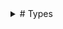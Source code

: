<Details>
<Summary>
# Types
</Summary>

Types in Plato are readonly structs.
## Type Angle

Fields: Radians:ConcreteType:Number.

Implements: IAdditive, IAny, IEquatable, IInterpolatable, IMeasure, INumberLike, INumerical, IOrderable, IScalarArithmetic, IValue.

## Type AnglePair

Fields: Max:ConcreteType:Angle, Min:ConcreteType:Angle.

Implements: IAny, IArray, IEquatable, IInterval, IValue.

## Type Arc

Fields: Angles:ConcreteType:AnglePair, Circle:ConcreteType:Circle.

Implements: IGeometry, IGeometry2D, IOpenClosedShape, IOpenShape2D.

## Type Array

Fields: .

Implements: IArray.

## Type Array2D

Fields: .

Implements: IArray, IArray2D.

## Type Array3D

Fields: .

Implements: IArray, IArray3D.

## Type AxisAngle

Fields: Angle:ConcreteType:Angle, Axis:ConcreteType:Vector3D.

Implements: IAny, IEquatable, IValue.

## Type Boolean

Fields: .

Implements: IAny, IBoolean, IEquatable, IOrderable, IValue.

## Type Bounds2D

Fields: Max:ConcreteType:Vector2D, Min:ConcreteType:Vector2D.

Implements: IAny, IArray, IEquatable, IInterval, IValue.

## Type Bounds3D

Fields: Max:ConcreteType:Vector3D, Min:ConcreteType:Vector3D.

Implements: IAny, IArray, IEquatable, IInterval, IValue.

## Type Box2D

Fields: Center:ConcreteType:Vector2D, Extent:ConcreteType:Size2D, Rotation:ConcreteType:Angle.

Implements: IGeometry, IGeometry2D, IShape2D.

## Type Box3D

Fields: Center:ConcreteType:Vector3D, Extent:ConcreteType:Size3D, Rotation:ConcreteType:Rotation3D.

Implements: IGeometry, IGeometry3D, IShape3D.

## Type Capsule

Fields: Line:ConcreteType:Line3D, Radius:ConcreteType:Number.

Implements: IGeometry, IGeometry3D, IShape3D.

## Type Character

Fields: .

Implements: IAny, IEquatable, IOrderable, IValue.

## Type Chord

Fields: Arc:ConcreteType:Arc.

Implements: IClosedShape2D, IGeometry, IGeometry2D, IOpenClosedShape.

## Type Circle

Fields: Center:ConcreteType:Vector2D, Radius:ConcreteType:Number.

Implements: IClosedShape2D, IGeometry, IGeometry2D, IOpenClosedShape.

## Type Color

Fields: A:ConcreteType:Unit, B:ConcreteType:Unit, G:ConcreteType:Unit, R:ConcreteType:Unit.

Implements: IAny, ICoordinate, IEquatable, IValue.

## Type ColorHSL

Fields: Hue:ConcreteType:Angle, Luminance:ConcreteType:Unit, Saturation:ConcreteType:Unit.

Implements: IAny, ICoordinate, IEquatable, IValue.

## Type ColorHSV

Fields: Hue:ConcreteType:Angle, S:ConcreteType:Unit, V:ConcreteType:Unit.

Implements: IAny, ICoordinate, IEquatable, IValue.

## Type ColorLAB

Fields: A:ConcreteType:Number, B:ConcreteType:Number, Lightness:ConcreteType:Unit.

Implements: IAny, ICoordinate, IEquatable, IValue.

## Type ColorLCh

Fields: ChromaHue:ConcreteType:PolarCoordinate, Lightness:ConcreteType:Unit.

Implements: IAny, ICoordinate, IEquatable, IValue.

## Type ColorLUV

Fields: Lightness:ConcreteType:Unit, U:ConcreteType:Unit, V:ConcreteType:Unit.

Implements: IAny, ICoordinate, IEquatable, IValue.

## Type ColorYCbCr

Fields: Cb:ConcreteType:Unit, Cr:ConcreteType:Unit, Y:ConcreteType:Unit.

Implements: IAny, ICoordinate, IEquatable, IValue.

## Type Complex

Fields: Imaginary:ConcreteType:Number, IReal:ConcreteType:Number.

Implements: IAdditive, IAny, IArithmetic, IArray, IDivisible, IEquatable, IInterpolatable, IModulo, IMultiplicative, INumerical, IScalarArithmetic, IValue, IVector.

## Type Cone

Fields: Line:ConcreteType:Line3D, Radius:ConcreteType:Number.

Implements: IGeometry, IGeometry3D, IShape3D.

## Type ConeSegment

Fields: Line:ConcreteType:Line3D, Radius1:ConcreteType:Number, Radius2:ConcreteType:Number.

Implements: IGeometry, IGeometry3D, IShape3D.

## Type CubicBezier2D

Fields: A:ConcreteType:Vector2D, B:ConcreteType:Vector2D, C:ConcreteType:Vector2D, D:ConcreteType:Vector2D.

Implements: IArray.

## Type CubicBezier3D

Fields: A:ConcreteType:Vector3D, B:ConcreteType:Vector3D, C:ConcreteType:Vector3D, D:ConcreteType:Vector3D.

Implements: IArray.

## Type Cylinder

Fields: Line:ConcreteType:Line3D, Radius:ConcreteType:Number.

Implements: IGeometry, IGeometry3D, IShape3D.

## Type CylindricalCoordinate

Fields: Azimuth:ConcreteType:Angle, Height:ConcreteType:Number, RadialDistance:ConcreteType:Number.

Implements: IAny, ICoordinate, IEquatable, IValue.

## Type DateTime

Fields: Value:ConcreteType:Number.

Implements: IAny, ICoordinate, IEquatable, IValue.

## Type Dynamic

Fields: .

Implements: .

## Type Ellipse

Fields: Center:ConcreteType:Vector2D, Size:ConcreteType:Size2D.

Implements: ICurve, ICurve2D, IGeometry, IGeometry2D, IOpenClosedShape, IProcedural.

## Type Error

Fields: .

Implements: .

## Type EulerAngles

Fields: Pitch:ConcreteType:Angle, Roll:ConcreteType:Angle, Yaw:ConcreteType:Angle.

Implements: IAny, IEquatable, IValue.

## Type Fraction

Fields: Denominator:ConcreteType:Number, Numerator:ConcreteType:Number.

Implements: IAny, IEquatable, IValue.

## Type Frame3D

Fields: Forward:ConcreteType:Vector3D, Right:ConcreteType:Vector3D, Up:ConcreteType:Vector3D.

Implements: .

## Type Function0

Fields: .

Implements: .

## Type Function1

Fields: .

Implements: .

## Type Function10

Fields: .

Implements: .

## Type Function2

Fields: .

Implements: .

## Type Function3

Fields: .

Implements: .

## Type Function4

Fields: .

Implements: .

## Type Function5

Fields: .

Implements: .

## Type Function6

Fields: .

Implements: .

## Type Function7

Fields: .

Implements: .

## Type Function8

Fields: .

Implements: .

## Type Function9

Fields: .

Implements: .

## Type GeoCoordinate

Fields: Latitude:ConcreteType:Angle, Longitude:ConcreteType:Angle.

Implements: IAny, ICoordinate, IEquatable, IValue.

## Type GeoCoordinateWithAltitude

Fields: Altitude:ConcreteType:Number, ICoordinate:ConcreteType:GeoCoordinate.

Implements: IAny, ICoordinate, IEquatable, IValue.

## Type HorizontalCoordinate

Fields: Azimuth:ConcreteType:Angle, Height:ConcreteType:Number, Radius:ConcreteType:Number.

Implements: IAny, ICoordinate, IEquatable, IValue.

## Type Integer

Fields: .

Implements: IAdditive, IAny, IArithmetic, IDivisible, IEquatable, IModulo, IMultiplicative, IOrderable, IValue, IWholeNumber.

## Type Integer2

Fields: A:ConcreteType:Integer, B:ConcreteType:Integer.

Implements: IAny, IArray, IEquatable, IValue.

## Type Integer3

Fields: A:ConcreteType:Integer, B:ConcreteType:Integer, C:ConcreteType:Integer.

Implements: IAny, IArray, IEquatable, IValue.

## Type Integer4

Fields: A:ConcreteType:Integer, B:ConcreteType:Integer, C:ConcreteType:Integer, D:ConcreteType:Integer.

Implements: IAny, IArray, IEquatable, IValue.

## Type Length

Fields: Meters:ConcreteType:Number.

Implements: IAdditive, IAny, IEquatable, IInterpolatable, IMeasure, INumberLike, INumerical, IOrderable, IScalarArithmetic, IValue.

## Type Lens

Fields: A:ConcreteType:Circle, B:ConcreteType:Circle.

Implements: IClosedShape2D, IGeometry, IGeometry2D, IOpenClosedShape.

## Type Line2D

Fields: A:ConcreteType:Vector2D, B:ConcreteType:Vector2D.

Implements: IArray, IGeometry, IGeometry2D, IOpenClosedShape, IPoints2D, IPolyLine2D.

## Type Line3D

Fields: A:ConcreteType:Vector3D, B:ConcreteType:Vector3D.

Implements: IArray, IGeometry, IGeometry3D, IOpenClosedShape, IPoints3D, IPolyLine3D.

## Type Line4D

Fields: A:ConcreteType:Vector4D, B:ConcreteType:Vector4D.

Implements: IAny, IArray, IEquatable, IValue.

## Type LineMesh

Fields: Indices:Concept:IArray<ConcreteType:Integer>, Points:Concept:IArray<ConcreteType:Vector3D>.

Implements: IGeometry, IGeometry3D, IIndexedGeometry3D, ILineMesh, IPoints3D.

## Type Lines

Fields: Primitives:Concept:IArray<ConcreteType:Line3D>.

Implements: IGeometry, IGeometry3D, IIndexedGeometry3D, ILines, IPoints3D, IPrimitives3D.

## Type LogPolarCoordinate

Fields: Azimuth:ConcreteType:Angle, Rho:ConcreteType:Number.

Implements: IAny, ICoordinate, IEquatable, IValue.

## Type Mass

Fields: Kilograms:ConcreteType:Number.

Implements: IAdditive, IAny, IEquatable, IInterpolatable, IMeasure, INumberLike, INumerical, IOrderable, IScalarArithmetic, IValue.

## Type Matrix3x3

Fields: Column1:ConcreteType:Vector3D, Column2:ConcreteType:Vector3D, Column3:ConcreteType:Vector3D.

Implements: IAny, IArray, IEquatable, IValue.

## Type Matrix4x4

Fields: Column1:ConcreteType:Vector4D, Column2:ConcreteType:Vector4D, Column3:ConcreteType:Vector4D, Column4:ConcreteType:Vector4D.

Implements: IAny, IArray, IEquatable, IValue.

## Type Number

Fields: .

Implements: IAdditive, IAlgebraic, IAny, IArithmetic, IDivisible, IEquatable, IInterpolatable, IInvertible, IModulo, IMultiplicative, IMultiplicativeWithInverse, INumberLike, INumerical, IOrderable, IReal, IScalarArithmetic, IValue.

## Type NumberInterval

Fields: Max:ConcreteType:Number, Min:ConcreteType:Number.

Implements: IAny, IArray, IEquatable, IInterval, IValue.

## Type Orientation3D

Fields: IValue:ConcreteType:Rotation3D.

Implements: IAny, IEquatable, IValue.

## Type Plane

Fields: D:ConcreteType:Number, Normal:ConcreteType:Vector3D.

Implements: IAny, IEquatable, IValue.

## Type PolarCoordinate

Fields: Angle:ConcreteType:Angle, Radius:ConcreteType:Number.

Implements: IAny, ICoordinate, IEquatable, IValue.

## Type Pose2D

Fields: Orientation:ConcreteType:Angle, Position:ConcreteType:Vector2D.

Implements: IAny, IEquatable, IValue.

## Type Pose3D

Fields: Orientation:ConcreteType:Orientation3D, Position:ConcreteType:Vector3D.

Implements: IAny, IEquatable, IValue.

## Type Probability

Fields: Value:ConcreteType:Number.

Implements: IAdditive, IAny, IEquatable, IInterpolatable, IMeasure, INumberLike, INumerical, IOrderable, IScalarArithmetic, IValue.

## Type Quad2D

Fields: A:ConcreteType:Vector2D, B:ConcreteType:Vector2D, C:ConcreteType:Vector2D, D:ConcreteType:Vector2D.

Implements: IAny, IArray, IEquatable, IValue.

## Type Quad3D

Fields: A:ConcreteType:Vector3D, B:ConcreteType:Vector3D, C:ConcreteType:Vector3D, D:ConcreteType:Vector3D.

Implements: IAny, IArray, IEquatable, IValue.

## Type QuadMesh

Fields: Indices:Concept:IArray<ConcreteType:Integer>, Points:Concept:IArray<ConcreteType:Vector3D>.

Implements: IGeometry, IGeometry3D, IIndexedGeometry3D, IPoints3D, IQuadMesh.

## Type QuadraticBezier2D

Fields: A:ConcreteType:Vector2D, B:ConcreteType:Vector2D, C:ConcreteType:Vector2D.

Implements: IArray.

## Type QuadraticBezier3D

Fields: A:ConcreteType:Vector3D, B:ConcreteType:Vector3D, C:ConcreteType:Vector3D.

Implements: IArray.

## Type Quads

Fields: Primitives:Concept:IArray<ConcreteType:Quad3D>.

Implements: IGeometry, IGeometry3D, IIndexedGeometry3D, IPoints3D, IPrimitives3D, IQuads.

## Type Quaternion

Fields: W:ConcreteType:Number, X:ConcreteType:Number, Y:ConcreteType:Number, Z:ConcreteType:Number.

Implements: IAny, IEquatable, IValue.

## Type Rational

Fields: Denominator:ConcreteType:Integer, Numerator:ConcreteType:Integer.

Implements: IAny, IEquatable, IValue.

## Type Ray2D

Fields: Direction:ConcreteType:Vector2D, Origin:ConcreteType:Vector2D.

Implements: IAny, IEquatable, IValue.

## Type Ray3D

Fields: Direction:ConcreteType:Vector3D, Position:ConcreteType:Vector3D.

Implements: IAny, IEquatable, IValue.

## Type Rect2D

Fields: Center:ConcreteType:Vector2D, Size:ConcreteType:Size2D.

Implements: IClosedPolyLine2D, IClosedShape2D, IGeometry, IGeometry2D, IOpenClosedShape, IPoints2D, IPolygon2D, IPolyLine2D.

## Type RegularPolygon

Fields: NumPoints:ConcreteType:Integer.

Implements: IClosedPolyLine2D, IClosedShape2D, IGeometry, IGeometry2D, IOpenClosedShape, IPoints2D, IPolygon2D, IPolyLine2D.

## Type Ring

Fields: Center:ConcreteType:Vector2D, InnerRadius:ConcreteType:Number, OuterRadius:ConcreteType:Number.

Implements: IClosedShape2D, IGeometry, IGeometry2D, IOpenClosedShape.

## Type Rotation3D

Fields: Quaternion:ConcreteType:Quaternion.

Implements: IAny, IEquatable, IValue.

## Type Sector

Fields: Arc:ConcreteType:Arc.

Implements: IClosedShape2D, IGeometry, IGeometry2D, IOpenClosedShape.

## Type Segment

Fields: Arc:ConcreteType:Arc.

Implements: IClosedShape2D, IGeometry, IGeometry2D, IOpenClosedShape.

## Type Size2D

Fields: Height:ConcreteType:Number, Width:ConcreteType:Number.

Implements: IAny, IArray, IEquatable, IValue.

## Type Size3D

Fields: Depth:ConcreteType:Number, Height:ConcreteType:Number, Width:ConcreteType:Number.

Implements: IAny, IArray, IEquatable, IValue.

## Type Sphere

Fields: Center:ConcreteType:Vector3D, Radius:ConcreteType:Number.

Implements: IAny, IEquatable, IValue.

## Type SphericalCoordinate

Fields: Azimuth:ConcreteType:Angle, Polar:ConcreteType:Angle, Radius:ConcreteType:Number.

Implements: IAny, ICoordinate, IEquatable, IValue.

## Type String

Fields: .

Implements: IAny, IArray, IEquatable, IOrderable, IValue.

## Type Temperature

Fields: Celsius:ConcreteType:Number.

Implements: IAdditive, IAny, IEquatable, IInterpolatable, IMeasure, INumberLike, INumerical, IOrderable, IScalarArithmetic, IValue.

## Type Time

Fields: Seconds:ConcreteType:Number.

Implements: IAdditive, IAny, IEquatable, IInterpolatable, IMeasure, INumberLike, INumerical, IOrderable, IScalarArithmetic, IValue.

## Type Transform2D

Fields: Rotation:ConcreteType:Angle, Scale:ConcreteType:Vector2D, Translation:ConcreteType:Vector2D.

Implements: IAny, IEquatable, IValue.

## Type Transform3D

Fields: Rotation:ConcreteType:Rotation3D, Scale:ConcreteType:Vector3D, Translation:ConcreteType:Vector3D.

Implements: IAny, IEquatable, IValue.

## Type Triangle2D

Fields: A:ConcreteType:Vector2D, B:ConcreteType:Vector2D, C:ConcreteType:Vector2D.

Implements: IAny, IArray, IEquatable, IValue.

## Type Triangle3D

Fields: A:ConcreteType:Vector3D, B:ConcreteType:Vector3D, C:ConcreteType:Vector3D.

Implements: IAny, IArray, IEquatable, IValue.

## Type TriangleMesh

Fields: Indices:Concept:IArray<ConcreteType:Integer>, Points:Concept:IArray<ConcreteType:Vector3D>.

Implements: IGeometry, IGeometry3D, IIndexedGeometry3D, IPoints3D, ITriangleMesh.

## Type Triangles

Fields: Primitives:Concept:IArray<ConcreteType:Triangle3D>.

Implements: IGeometry, IGeometry3D, IIndexedGeometry3D, IPoints3D, IPrimitives3D, ITriangles.

## Type Tube

Fields: InnerRadius:ConcreteType:Number, Line:ConcreteType:Line3D, OuterRadius:ConcreteType:Number.

Implements: IGeometry, IGeometry3D, IShape3D.

## Type Tuple10

Fields: X0:TypeVariable:T0, X1:TypeVariable:T1, X2:TypeVariable:T2, X3:TypeVariable:T3, X4:TypeVariable:T4, X5:TypeVariable:T5, X6:TypeVariable:T6, X7:TypeVariable:T7, X8:TypeVariable:T8, X9:TypeVariable:T9.

Implements: .

## Type Tuple2

Fields: X0:TypeVariable:T0, X1:TypeVariable:T1.

Implements: .

## Type Tuple3

Fields: X0:TypeVariable:T0, X1:TypeVariable:T1, X2:TypeVariable:T2.

Implements: .

## Type Tuple4

Fields: X0:TypeVariable:T0, X1:TypeVariable:T1, X2:TypeVariable:T2, X3:TypeVariable:T3.

Implements: .

## Type Tuple5

Fields: X0:TypeVariable:T0, X1:TypeVariable:T1, X2:TypeVariable:T2, X3:TypeVariable:T3, X4:TypeVariable:T4.

Implements: .

## Type Tuple6

Fields: X0:TypeVariable:T0, X1:TypeVariable:T1, X2:TypeVariable:T2, X3:TypeVariable:T3, X4:TypeVariable:T4, X5:TypeVariable:T5.

Implements: .

## Type Tuple7

Fields: X0:TypeVariable:T0, X1:TypeVariable:T1, X2:TypeVariable:T2, X3:TypeVariable:T3, X4:TypeVariable:T4, X5:TypeVariable:T5, X6:TypeVariable:T6.

Implements: .

## Type Tuple8

Fields: X0:TypeVariable:T0, X1:TypeVariable:T1, X2:TypeVariable:T2, X3:TypeVariable:T3, X4:TypeVariable:T4, X5:TypeVariable:T5, X6:TypeVariable:T6, X7:TypeVariable:T7.

Implements: .

## Type Tuple9

Fields: X0:TypeVariable:T0, X1:TypeVariable:T1, X2:TypeVariable:T2, X3:TypeVariable:T3, X4:TypeVariable:T4, X5:TypeVariable:T5, X6:TypeVariable:T6, X7:TypeVariable:T7, X8:TypeVariable:T8.

Implements: .

## Type Type

Fields: .

Implements: .

## Type Unit

Fields: Value:ConcreteType:Number.

Implements: IAdditive, IAlgebraic, IAny, IArithmetic, IDivisible, IEquatable, IInterpolatable, IInvertible, IModulo, IMultiplicative, IMultiplicativeWithInverse, INumberLike, INumerical, IOrderable, IReal, IScalarArithmetic, IValue.

## Type Vector2D

Fields: X:ConcreteType:Number, Y:ConcreteType:Number.

Implements: IAdditive, IAny, IArithmetic, IArray, IDivisible, IEquatable, IInterpolatable, IModulo, IMultiplicative, INumerical, IScalarArithmetic, IValue, IVector.

## Type Vector3D

Fields: X:ConcreteType:Number, Y:ConcreteType:Number, Z:ConcreteType:Number.

Implements: IAdditive, IAny, IArithmetic, IArray, IDivisible, IEquatable, IInterpolatable, IModulo, IMultiplicative, INumerical, IScalarArithmetic, IValue, IVector.

## Type Vector4D

Fields: W:ConcreteType:Number, X:ConcreteType:Number, Y:ConcreteType:Number, Z:ConcreteType:Number.

Implements: IAdditive, IAny, IArithmetic, IArray, IDivisible, IEquatable, IInterpolatable, IModulo, IMultiplicative, INumerical, IScalarArithmetic, IValue, IVector.

<Details>
<Summary>
# Concepts
</Summary>

Concepts in Plato are interfaces. Functions defined on a concept are available on every type that implements the concept.

## IAdditive

Inherits: IAny.

Implemented by: Number, Integer, Unit, Probability, Complex, Angle, Length, Mass, Temperature, Time, Vector2D, Vector3D, Vector4D.

Inherited by: INumerical, INumberLike, IReal, IWholeNumber, IMeasure, IVector, IAlgebraic, IInterpolatable, IArithmetic.

Functions: Add, Negative, Subtract.























## IAlgebraic

Inherits: IAdditive, IAny, IAny, IAny, IAny, IInterpolatable, IInvertible, IMultiplicative, IMultiplicativeWithInverse, IScalarArithmetic.

Implemented by: Number, Unit.

Inherited by: IReal.

Functions: .
## IAny

Inherits: .

Implemented by: Number, Integer, String, Boolean, Character, Unit, Probability, Complex, Integer2, Integer3, Integer4, Color, ColorLUV, ColorLAB, ColorLCh, ColorHSV, ColorHSL, ColorYCbCr, SphericalCoordinate, PolarCoordinate, LogPolarCoordinate, CylindricalCoordinate, HorizontalCoordinate, GeoCoordinate, GeoCoordinateWithAltitude, Size2D, Size3D, Rational, Fraction, Angle, Length, Mass, Temperature, Time, DateTime, AnglePair, NumberInterval, Vector2D, Vector3D, Vector4D, Matrix3x3, Matrix4x4, Transform2D, Pose2D, Bounds2D, Ray2D, Triangle2D, Quad2D, Sphere, Plane, Transform3D, Pose3D, Bounds3D, Ray3D, Triangle3D, Quad3D, Quaternion, AxisAngle, EulerAngles, Rotation3D, Orientation3D, Line4D.

Inherited by: IValue, INumerical, INumberLike, IReal, IWholeNumber, IMeasure, IVector, ICoordinate, IOrderable, IEquatable, IAdditive, IScalarArithmetic, IMultiplicative, IInvertible, IMultiplicativeWithInverse, IAlgebraic, IInterpolatable, IDivisible, IModulo, IArithmetic, IBoolean, IInterval.

Functions: FieldNames, FieldValues, TypeName.

































## IArithmetic

Inherits: IAdditive, IAny, IAny, IAny, IAny, IDivisible, IModulo, IMultiplicative.

Implemented by: Number, Integer, Unit, Complex, Vector2D, Vector3D, Vector4D.

Inherited by: IReal, IWholeNumber, IVector.

Functions: .
## IArray

Inherits: .

Implemented by: String, Array, Array2D, Array3D, Complex, Integer2, Integer3, Integer4, Size2D, Size3D, AnglePair, NumberInterval, Vector2D, Vector3D, Vector4D, Matrix3x3, Matrix4x4, Bounds2D, Triangle2D, Quad2D, Line2D, Bounds3D, Line3D, Triangle3D, Quad3D, CubicBezier2D, CubicBezier3D, QuadraticBezier2D, QuadraticBezier3D, Line4D.

Inherited by: IArray2D, IArray3D, IVector, IInterval, IGrid2D, IQuadGrid.

Functions: At, Count.









## IArray2D

Inherits: IArray.

Implemented by: Array2D.

Inherited by: IGrid2D, IQuadGrid.

Functions: At, ColumnCount, RowCount.

























## IArray3D

Inherits: IArray.

Implemented by: Array3D.

Inherited by: .

Functions: At, ColumnCount, LayerCount, RowCount.





































## IBoolean

Inherits: IAny.

Implemented by: Boolean.

Inherited by: .

Functions: And, Not, Or.












## IBounded2D

Inherits: .

Implemented by: .

Inherited by: .

Functions: Bounds.






## IBounded3D

Inherits: .

Implemented by: .

Inherited by: .

Functions: Bounds.






## IClosedPolyLine2D

Inherits: IClosedShape2D, IGeometry, IGeometry, IGeometry2D, IGeometry2D, IOpenClosedShape, IOpenClosedShape, IPoints2D, IPolyLine2D.

Implemented by: Rect2D, RegularPolygon.

Inherited by: IPolygon2D.

Functions: .
## IClosedPolyLine3D

Inherits: IClosedShape3D, IGeometry, IGeometry, IGeometry3D, IGeometry3D, IOpenClosedShape, IOpenClosedShape, IPoints3D, IPolyLine3D.

Implemented by: .

Inherited by: IPolygon3D.

Functions: .
## IClosedShape2D

Inherits: IGeometry, IGeometry2D, IOpenClosedShape.

Implemented by: Circle, Lens, Rect2D, Ring, Sector, Chord, Segment, RegularPolygon.

Inherited by: IClosedPolyLine2D, IPolygon2D.

Functions: .
## IClosedShape3D

Inherits: IGeometry, IGeometry3D, IOpenClosedShape.

Implemented by: .

Inherited by: IClosedPolyLine3D, IPolygon3D.

Functions: .
## ICoordinate

Inherits: IAny, IAny, IEquatable, IValue.

Implemented by: Color, ColorLUV, ColorLAB, ColorLCh, ColorHSV, ColorHSL, ColorYCbCr, SphericalCoordinate, PolarCoordinate, LogPolarCoordinate, CylindricalCoordinate, HorizontalCoordinate, GeoCoordinate, GeoCoordinateWithAltitude, DateTime.

Inherited by: .

Functions: .
## ICurve

Inherits: IOpenClosedShape, IProcedural.

Implemented by: Ellipse.

Inherited by: ICurve1D, ICurve2D, ICurve3D.

Functions: .
## ICurve1D

Inherits: ICurve, IOpenClosedShape, IProcedural.

Implemented by: .

Inherited by: .

Functions: .
## ICurve2D

Inherits: ICurve, IGeometry, IGeometry2D, IOpenClosedShape, IProcedural.

Implemented by: Ellipse.

Inherited by: .

Functions: .
## ICurve3D

Inherits: ICurve, IGeometry, IGeometry3D, IOpenClosedShape, IProcedural.

Implemented by: .

Inherited by: .

Functions: .
## IDeformable2D

Inherits: .

Implemented by: .

Inherited by: .

Functions: Deform.






## IDeformable3D

Inherits: ITransformable3D.

Implemented by: .

Inherited by: .

Functions: Deform.






## IDistanceField

Inherits: IProcedural.

Implemented by: .

Inherited by: .

Functions: .
## IDivisible

Inherits: IAny.

Implemented by: Number, Integer, Unit, Complex, Vector2D, Vector3D, Vector4D.

Inherited by: IReal, IWholeNumber, IVector, IArithmetic.

Functions: Divide.






## IEquatable

Inherits: IAny.

Implemented by: Number, Integer, String, Boolean, Character, Unit, Probability, Complex, Integer2, Integer3, Integer4, Color, ColorLUV, ColorLAB, ColorLCh, ColorHSV, ColorHSL, ColorYCbCr, SphericalCoordinate, PolarCoordinate, LogPolarCoordinate, CylindricalCoordinate, HorizontalCoordinate, GeoCoordinate, GeoCoordinateWithAltitude, Size2D, Size3D, Rational, Fraction, Angle, Length, Mass, Temperature, Time, DateTime, AnglePair, NumberInterval, Vector2D, Vector3D, Vector4D, Matrix3x3, Matrix4x4, Transform2D, Pose2D, Bounds2D, Ray2D, Triangle2D, Quad2D, Sphere, Plane, Transform3D, Pose3D, Bounds3D, Ray3D, Triangle3D, Quad3D, Quaternion, AxisAngle, EulerAngles, Rotation3D, Orientation3D, Line4D.

Inherited by: IValue, INumerical, INumberLike, IReal, IWholeNumber, IMeasure, IVector, ICoordinate, IOrderable, IInterval.

Functions: Equals.






## IExplicitSurface

Inherits: IGeometry, IGeometry3D, IProcedural, ISurface.

Implemented by: .

Inherited by: .

Functions: .
## IField2D

Inherits: IGeometry, IGeometry2D, IProcedural.

Implemented by: .

Inherited by: IScalarField2D, IVector3Field2D, IVector4Field2D.

Functions: .
## IField3D

Inherits: IGeometry, IGeometry3D, IProcedural.

Implemented by: .

Inherited by: IScalarField3D, IVector2Field3D, IVector3Field3D, IVector4Field3D.

Functions: .
## IGeometry

Inherits: .

Implemented by: Line2D, Circle, Lens, Rect2D, Ellipse, Ring, Arc, Sector, Chord, Segment, RegularPolygon, Box2D, Line3D, Capsule, Cylinder, Cone, Tube, ConeSegment, Box3D, LineMesh, TriangleMesh, QuadMesh, Lines, Triangles, Quads.

Inherited by: IGeometry2D, IGeometry3D, IShape2D, IShape3D, IOpenShape2D, IClosedShape2D, IOpenShape3D, IClosedShape3D, ICurve2D, ICurve3D, ISurface, IProceduralSurface, IExplicitSurface, IField2D, IField3D, IScalarField2D, IScalarField3D, IVector3Field2D, IVector4Field2D, IVector2Field3D, IVector3Field3D, IVector4Field3D, IImplicitSurface, IImplicitCurve2D, IImplicitVolume, IPoints2D, IPoints3D, IPolyLine2D, IPolyLine3D, IClosedPolyLine2D, IClosedPolyLine3D, IPolygon2D, IPolygon3D, IIndexedGeometry3D, ILineMesh, ITriangleMesh, IQuadMesh, IPrimitives3D, ILines, ITriangles, IQuads.

Functions: .
## IGeometry2D

Inherits: IGeometry.

Implemented by: Line2D, Circle, Lens, Rect2D, Ellipse, Ring, Arc, Sector, Chord, Segment, RegularPolygon, Box2D.

Inherited by: IShape2D, IOpenShape2D, IClosedShape2D, ICurve2D, IField2D, IScalarField2D, IVector3Field2D, IVector4Field2D, IImplicitCurve2D, IPoints2D, IPolyLine2D, IClosedPolyLine2D, IPolygon2D.

Functions: .
## IGeometry3D

Inherits: IGeometry.

Implemented by: Line3D, Capsule, Cylinder, Cone, Tube, ConeSegment, Box3D, LineMesh, TriangleMesh, QuadMesh, Lines, Triangles, Quads.

Inherited by: IShape3D, IOpenShape3D, IClosedShape3D, ICurve3D, ISurface, IProceduralSurface, IExplicitSurface, IField3D, IScalarField3D, IVector2Field3D, IVector3Field3D, IVector4Field3D, IImplicitSurface, IImplicitVolume, IPoints3D, IPolyLine3D, IClosedPolyLine3D, IPolygon3D, IIndexedGeometry3D, ILineMesh, ITriangleMesh, IQuadMesh, IPrimitives3D, ILines, ITriangles, IQuads.

Functions: .
## IGrid2D

Inherits: IArray, IArray2D.

Implemented by: .

Inherited by: .

Functions: .
## IImplicitCurve2D

Inherits: IGeometry, IGeometry2D, IImplicitProcedural, IProcedural.

Implemented by: .

Inherited by: .

Functions: .
## IImplicitProcedural

Inherits: IProcedural.

Implemented by: .

Inherited by: IImplicitSurface, IImplicitCurve2D, IImplicitVolume.

Functions: .
## IImplicitSurface

Inherits: IGeometry, IGeometry3D, IImplicitProcedural, IProcedural, ISurface.

Implemented by: .

Inherited by: .

Functions: .
## IImplicitVolume

Inherits: IGeometry, IGeometry3D, IImplicitProcedural, IProcedural.

Implemented by: .

Inherited by: .

Functions: .
## IIndexedGeometry3D

Inherits: IGeometry, IGeometry3D, IPoints3D.

Implemented by: LineMesh, TriangleMesh, QuadMesh, Lines, Triangles, Quads.

Inherited by: ILineMesh, ITriangleMesh, IQuadMesh, IPrimitives3D, ILines, ITriangles, IQuads.

Functions: Indices, PrimitiveSize.






















## IInterpolatable

Inherits: IAdditive, IAny, IAny, IScalarArithmetic.

Implemented by: Number, Unit, Probability, Complex, Angle, Length, Mass, Temperature, Time, Vector2D, Vector3D, Vector4D.

Inherited by: IReal, IMeasure, IVector, IAlgebraic.

Functions: .
## IInterval

Inherits: IAny, IAny, IAny, IArray, IEquatable, IEquatable, IValue.

Implemented by: AnglePair, NumberInterval, Bounds2D, Bounds3D.

Inherited by: .

Functions: Max, Min.








## IInvertible

Inherits: IAny.

Implemented by: Number, Unit.

Inherited by: IReal, IMultiplicativeWithInverse, IAlgebraic.

Functions: Inverse.







## ILineMesh

Inherits: IGeometry, IGeometry3D, IIndexedGeometry3D, IPoints3D.

Implemented by: LineMesh.

Inherited by: .

Functions: .
## ILines

Inherits: IGeometry, IGeometry3D, IIndexedGeometry3D, IPoints3D, IPrimitives3D.

Implemented by: Lines.

Inherited by: .

Functions: .
## IMeasure

Inherits: IAdditive, IAdditive, IAdditive, IAny, IAny, IAny, IAny, IAny, IAny, IAny, IAny, IEquatable, IEquatable, IInterpolatable, INumberLike, INumerical, IOrderable, IScalarArithmetic, IScalarArithmetic, IValue.

Implemented by: Probability, Angle, Length, Mass, Temperature, Time.

Inherited by: .

Functions: .
## IModulo

Inherits: IAny.

Implemented by: Number, Integer, Unit, Complex, Vector2D, Vector3D, Vector4D.

Inherited by: IReal, IWholeNumber, IVector, IArithmetic.

Functions: Modulo.






## IMultiplicative

Inherits: IAny.

Implemented by: Number, Integer, Unit, Complex, Vector2D, Vector3D, Vector4D.

Inherited by: IReal, IWholeNumber, IVector, IMultiplicativeWithInverse, IAlgebraic, IArithmetic.

Functions: Multiply.








## IMultiplicativeWithInverse

Inherits: IAny, IAny, IInvertible, IMultiplicative.

Implemented by: Number, Unit.

Inherited by: IReal, IAlgebraic.

Functions: .
## INumberLike

Inherits: IAdditive, IAny, IAny, IAny, IAny, IAny, IEquatable, IEquatable, INumerical, IOrderable, IScalarArithmetic, IValue.

Implemented by: Number, Unit, Probability, Angle, Length, Mass, Temperature, Time.

Inherited by: IReal, IMeasure.

Functions: FromNumber, ToNumber.




















## INumerical

Inherits: IAdditive, IAny, IAny, IAny, IAny, IEquatable, IScalarArithmetic, IValue.

Implemented by: Number, Unit, Probability, Complex, Angle, Length, Mass, Temperature, Time, Vector2D, Vector3D, Vector4D.

Inherited by: INumberLike, IReal, IMeasure, IVector.

Functions: Components, FromComponents.


























## IOpenClosedShape

Inherits: .

Implemented by: Line2D, Circle, Lens, Rect2D, Ellipse, Ring, Arc, Sector, Chord, Segment, RegularPolygon, Line3D.

Inherited by: IOpenShape2D, IClosedShape2D, IOpenShape3D, IClosedShape3D, ICurve, ICurve1D, ICurve2D, ICurve3D, IPolyLine2D, IPolyLine3D, IClosedPolyLine2D, IClosedPolyLine3D, IPolygon2D, IPolygon3D.

Functions: Closed.






## IOpenShape2D

Inherits: IGeometry, IGeometry2D, IOpenClosedShape.

Implemented by: Arc.

Inherited by: .

Functions: .
## IOpenShape3D

Inherits: IGeometry, IGeometry3D, IOpenClosedShape.

Implemented by: .

Inherited by: .

Functions: .
## IOrderable

Inherits: IAny, IEquatable.

Implemented by: Number, Integer, String, Boolean, Character, Unit, Probability, Angle, Length, Mass, Temperature, Time.

Inherited by: INumberLike, IReal, IWholeNumber, IMeasure.

Functions: LessThanOrEquals.
















## IPoints2D

Inherits: IGeometry, IGeometry2D.

Implemented by: Line2D, Rect2D, RegularPolygon.

Inherited by: IPolyLine2D, IClosedPolyLine2D, IPolygon2D.

Functions: Points.






## IPoints3D

Inherits: IGeometry, IGeometry3D.

Implemented by: Line3D, LineMesh, TriangleMesh, QuadMesh, Lines, Triangles, Quads.

Inherited by: IPolyLine3D, IClosedPolyLine3D, IPolygon3D, IIndexedGeometry3D, ILineMesh, ITriangleMesh, IQuadMesh, IPrimitives3D, ILines, ITriangles, IQuads.

Functions: Points.






## IPolygon2D

Inherits: IClosedPolyLine2D, IClosedShape2D, IGeometry, IGeometry, IGeometry2D, IGeometry2D, IOpenClosedShape, IOpenClosedShape, IPoints2D, IPolyLine2D.

Implemented by: Rect2D, RegularPolygon.

Inherited by: .

Functions: .
## IPolygon3D

Inherits: IClosedPolyLine3D, IClosedShape3D, IGeometry, IGeometry, IGeometry3D, IGeometry3D, IOpenClosedShape, IOpenClosedShape, IPoints3D, IPolyLine3D.

Implemented by: .

Inherited by: .

Functions: .
## IPolyLine2D

Inherits: IGeometry, IGeometry2D, IOpenClosedShape, IPoints2D.

Implemented by: Line2D, Rect2D, RegularPolygon.

Inherited by: IClosedPolyLine2D, IPolygon2D.

Functions: .
## IPolyLine3D

Inherits: IGeometry, IGeometry3D, IOpenClosedShape, IPoints3D.

Implemented by: Line3D.

Inherited by: IClosedPolyLine3D, IPolygon3D.

Functions: .
## IPrimitives3D

Inherits: IGeometry, IGeometry3D, IIndexedGeometry3D, IPoints3D.

Implemented by: Lines, Triangles, Quads.

Inherited by: ILines, ITriangles, IQuads.

Functions: Primitives.










## IProcedural

Inherits: .

Implemented by: Ellipse.

Inherited by: ICurve, ICurve1D, ICurve2D, ICurve3D, IProceduralSurface, IExplicitSurface, IDistanceField, IField2D, IField3D, IScalarField2D, IScalarField3D, IVector3Field2D, IVector4Field2D, IVector2Field3D, IVector3Field3D, IVector4Field3D, IImplicitProcedural, IImplicitSurface, IImplicitCurve2D, IImplicitVolume.

Functions: Eval.




## IProceduralSurface

Inherits: IGeometry, IGeometry3D, IProcedural, ISurface.

Implemented by: .

Inherited by: .

Functions: PeriodicX, PeriodicY.




















## IQuadGrid

Inherits: IArray, IArray2D.

Implemented by: .

Inherited by: .

Functions: ClosedX, ClosedY.
















## IQuadMesh

Inherits: IGeometry, IGeometry3D, IIndexedGeometry3D, IPoints3D.

Implemented by: QuadMesh.

Inherited by: .

Functions: .
## IQuads

Inherits: IGeometry, IGeometry3D, IIndexedGeometry3D, IPoints3D, IPrimitives3D.

Implemented by: Quads.

Inherited by: .

Functions: .
## IReal

Inherits: IAdditive, IAdditive, IAdditive, IAlgebraic, IAny, IAny, IAny, IAny, IAny, IAny, IAny, IAny, IAny, IAny, IAny, IAny, IAny, IArithmetic, IDivisible, IEquatable, IEquatable, IInterpolatable, IInvertible, IModulo, IMultiplicative, IMultiplicative, IMultiplicativeWithInverse, INumberLike, INumerical, IOrderable, IScalarArithmetic, IScalarArithmetic, IValue.

Implemented by: Number, Unit.

Inherited by: .

Functions: .
## IScalarArithmetic

Inherits: IAny.

Implemented by: Number, Unit, Probability, Complex, Angle, Length, Mass, Temperature, Time, Vector2D, Vector3D, Vector4D.

Inherited by: INumerical, INumberLike, IReal, IMeasure, IVector, IAlgebraic, IInterpolatable.

Functions: Divide, Modulo, Multiply.
























## IScalarField2D

Inherits: IField2D, IGeometry, IGeometry2D, IProcedural.

Implemented by: .

Inherited by: .

Functions: .
## IScalarField3D

Inherits: IField3D, IGeometry, IGeometry3D, IProcedural.

Implemented by: .

Inherited by: .

Functions: .
## IShape2D

Inherits: IGeometry, IGeometry2D.

Implemented by: Box2D.

Inherited by: .

Functions: .
## IShape3D

Inherits: IGeometry, IGeometry3D.

Implemented by: Capsule, Cylinder, Cone, Tube, ConeSegment, Box3D.

Inherited by: .

Functions: .
## ISurface

Inherits: IGeometry, IGeometry3D.

Implemented by: .

Inherited by: IProceduralSurface, IExplicitSurface, IImplicitSurface.

Functions: .
## ITransformable2D

Inherits: .

Implemented by: .

Inherited by: .

Functions: Transform.









## ITransformable3D

Inherits: .

Implemented by: .

Inherited by: IDeformable3D.

Functions: Transform.









## ITriangleMesh

Inherits: IGeometry, IGeometry3D, IIndexedGeometry3D, IPoints3D.

Implemented by: TriangleMesh.

Inherited by: .

Functions: .
## ITriangles

Inherits: IGeometry, IGeometry3D, IIndexedGeometry3D, IPoints3D, IPrimitives3D.

Implemented by: Triangles.

Inherited by: .

Functions: .
## IValue

Inherits: IAny, IAny, IEquatable.

Implemented by: Number, Integer, String, Boolean, Character, Unit, Probability, Complex, Integer2, Integer3, Integer4, Color, ColorLUV, ColorLAB, ColorLCh, ColorHSV, ColorHSL, ColorYCbCr, SphericalCoordinate, PolarCoordinate, LogPolarCoordinate, CylindricalCoordinate, HorizontalCoordinate, GeoCoordinate, GeoCoordinateWithAltitude, Size2D, Size3D, Rational, Fraction, Angle, Length, Mass, Temperature, Time, DateTime, AnglePair, NumberInterval, Vector2D, Vector3D, Vector4D, Matrix3x3, Matrix4x4, Transform2D, Pose2D, Bounds2D, Ray2D, Triangle2D, Quad2D, Sphere, Plane, Transform3D, Pose3D, Bounds3D, Ray3D, Triangle3D, Quad3D, Quaternion, AxisAngle, EulerAngles, Rotation3D, Orientation3D, Line4D.

Inherited by: INumerical, INumberLike, IReal, IWholeNumber, IMeasure, IVector, ICoordinate, IInterval.

Functions: .
## IVector

Inherits: IAdditive, IAdditive, IAdditive, IAny, IAny, IAny, IAny, IAny, IAny, IAny, IAny, IAny, IAny, IArithmetic, IArray, IDivisible, IEquatable, IInterpolatable, IModulo, IMultiplicative, INumerical, IScalarArithmetic, IScalarArithmetic, IValue.

Implemented by: Complex, Vector2D, Vector3D, Vector4D.

Inherited by: .

Functions: .
## IVector2Field3D

Inherits: IField3D, IGeometry, IGeometry3D, IProcedural.

Implemented by: .

Inherited by: .

Functions: .
## IVector3Field2D

Inherits: IField2D, IGeometry, IGeometry2D, IProcedural.

Implemented by: .

Inherited by: .

Functions: .
## IVector3Field3D

Inherits: IField3D, IGeometry, IGeometry3D, IProcedural.

Implemented by: .

Inherited by: .

Functions: .
## IVector4Field2D

Inherits: IField2D, IGeometry, IGeometry2D, IProcedural.

Implemented by: .

Inherited by: .

Functions: .
## IVector4Field3D

Inherits: IField3D, IGeometry, IGeometry3D, IProcedural.

Implemented by: .

Inherited by: .

Functions: .
## IWholeNumber

Inherits: IAdditive, IAny, IAny, IAny, IAny, IAny, IAny, IAny, IArithmetic, IDivisible, IEquatable, IEquatable, IModulo, IMultiplicative, IOrderable, IValue.

Implemented by: Integer.

Inherited by: .

Functions: .
</Details>

